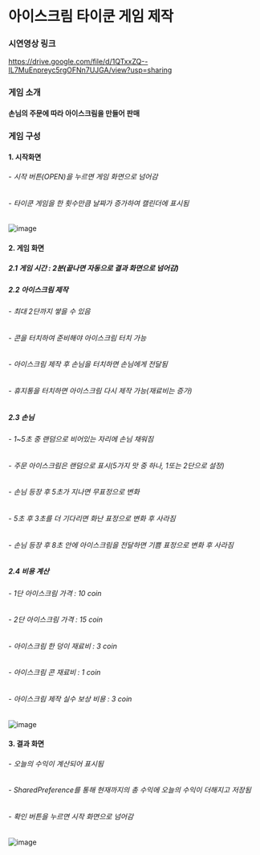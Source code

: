 # 아이스크림 타이쿤 게임 제작

### 시연영상 링크
https://drive.google.com/file/d/1QTxxZQ--IL7MuEnpreyc5rgOFNn7UJGA/view?usp=sharing

### 게임 소개
#### 손님의 주문에 따라 아이스크림을 만들어 판매
### 게임 구성
#### 1. 시작화면
###### - 시작 버튼(OPEN)을 누르면 게임 화면으로 넘어감
###### - 타이쿤 게임을 한 횟수만큼 날짜가 증가하여 캘린더에 표시됨
![image](https://github.com/yerim425/RisingCamp4/assets/111108212/bbc2133d-b8e5-454a-abf9-33ac90076e7d)
#### 2. 게임 화면
##### 2.1 게임 시간 : 2분(끝나면 자동으로 결과 화면으로 넘어감)
##### 2.2 아이스크림 제작 
###### - 최대 2단까지 쌓을 수 있음
###### - 콘을 터치하여 준비해야 아이스크림 터치 가능
###### - 아이스크림 제작 후 손님을 터치하면 손님에게 전달됨
###### - 휴지통을 터치하면 아이스크림 다시 제작 가능(재료비는 증가)
##### 2.3 손님
###### - 1~5초 중 랜덤으로 비어있는 자리에 손님 채워짐
###### - 주문 아이스크림은 랜덤으로 표시(5가지 맛 중 하나, 1또는 2단으로 설정)
###### - 손님 등장 후 5초가 지나면 무표정으로 변화
###### - 5초 후 3초를 더 기다리면 화난 표정으로 변화 후 사라짐
###### - 손님 등장 후 8초 안에 아이스크림을 전달하면 기쁨 표정으로 변화 후 사라짐
##### 2.4 비용 계산
###### - 1단 아이스크림 가격 : 10 coin
###### - 2단 아이스크림 가격 : 15 coin
###### - 아이스크림 한 덩이 재료비 : 3 coin
###### - 아이스크림 콘 재료비 : 1 coin
###### - 아이스크림 제작 실수 보상 비용 : 3 coin
![image](https://github.com/yerim425/RisingCamp4/assets/111108212/903111d2-a9cb-40b1-a70f-5fdecfec5c68)
#### 3. 결과 화면
###### - 오늘의 수익이 계산되어 표시됨
###### - SharedPreference를 통해 현재까지의 총 수익에 오늘의 수익이 더해지고 저장됨
###### - 확인 버튼을 누르면 시작 화면으로 넘어감
![image](https://github.com/yerim425/RisingCamp4/assets/111108212/b275973a-a610-40ac-aee1-02a649ba1bcd)



